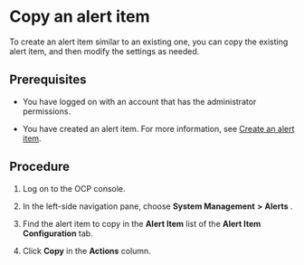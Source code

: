 Copy an alert item 
=======================================

To create an alert item similar to an existing one, you can copy the existing alert item, and then modify the settings as needed. 

Prerequisites 
----------------------------------

* You have logged on with an account that has the administrator permissions.

  

* You have created an alert item. For more information, see [Create an alert item](../9.use-alert-management/2.create-an-alarm-item.md).

  




Procedure 
------------------------------

1. Log on to the OCP console.

   

2. In the left-side navigation pane, choose **System Management** **\>** **Alerts** .

   

3. Find the alert item to copy in the **Alert Item** list of the **Alert Item Configuration** tab.

   

4. Click **Copy** in the **Actions** column.

   



